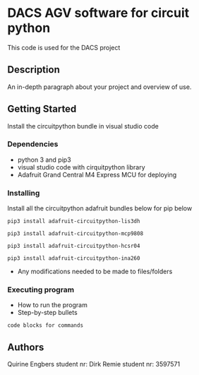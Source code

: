 # DACS AGV software for circuit python 

This code is used for the DACS project 

## Description

An in-depth paragraph about your project and overview of use.


## Getting Started
Install the circuitpython bundle in visual studio code 

### Dependencies

* python 3 and pip3 
* visual studio code with cirquitpython library
* Adafruit Grand Central M4 Express MCU for deploying

### Installing
Install all the circuitpython adafruit bundles below for pip below 
```
pip3 install adafruit-circuitpython-lis3dh
```
```
pip3 install adafruit-circuitpython-mcp9808
```
```
pip3 install adafruit-circuitpython-hcsr04
```
```
pip3 install adafruit-circuitpython-ina260
```
* Any modifications needed to be made to files/folders

### Executing program

* How to run the program
* Step-by-step bullets
```
code blocks for commands
```

## Authors
Quirine Engbers student nr: 
Dirk Remie student nr: 3597571

